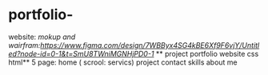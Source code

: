 # portfolio-
website:
*mokup and wairfram:https://www.figma.com/design/7WBByx4SG4kBE6Xf9F6vjY/Untitled?node-id=0-1&t=SmU8TWniMGNHjPD0-1*
** project portfolio website css html**
5 page:
home ( scrool: servics)
project
contact
skills
about me 
